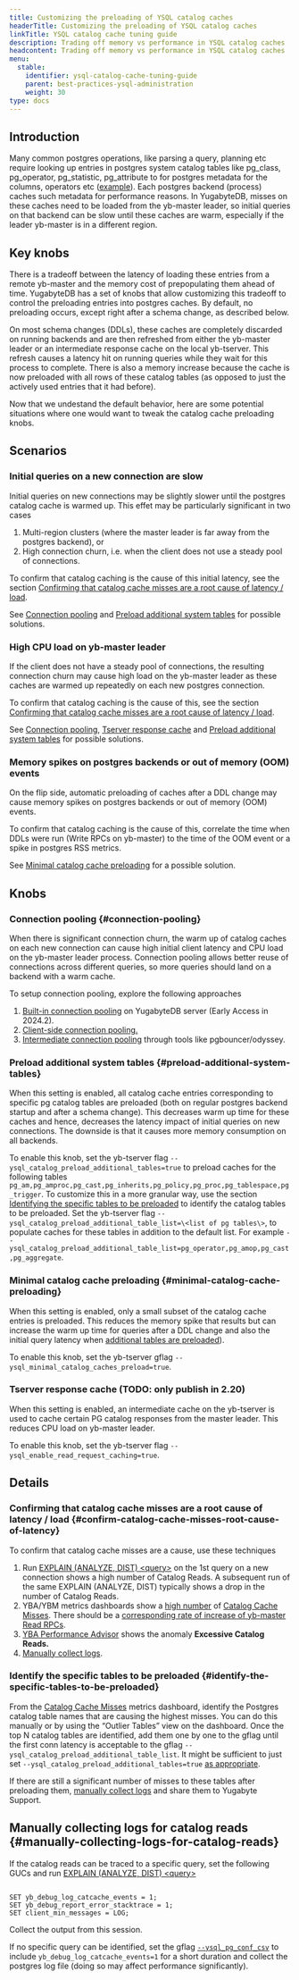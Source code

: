 ```yaml
---
title: Customizing the preloading of YSQL catalog caches
headerTitle: Customizing the preloading of YSQL catalog caches
linkTitle: YSQL catalog cache tuning guide
description: Trading off memory vs performance in YSQL catalog caches
headcontent: Trading off memory vs performance in YSQL catalog caches
menu:
  stable:
    identifier: ysql-catalog-cache-tuning-guide
    parent: best-practices-ysql-administration
    weight: 30
type: docs
---
```



## Introduction

Many common postgres operations, like parsing a query, planning etc require looking up entries in postgres system catalog tables like pg_class, pg_operator, pg_statistic, pg_attribute to for postgres metadata for the columns, operators etc ([example](https://gist.githubusercontent.com/iSignal/5b6f8480d9d8900ec6ebb777b9111248/raw/8be2e81f20ba8c1eab020cb188720dea72ca6a77/96%2520catalog%2520cache%2520misses%2520for%2520a%2520query)). Each postgres backend (process) caches such metadata for performance reasons. In YugabyteDB, misses on these caches need to be loaded from the yb-master leader, so initial queries on that backend can be slow until these caches are warm, especially if the leader yb-master is in a different region. 


## Key knobs

There is a tradeoff between the latency of loading these entries from a remote yb-master and the memory cost of prepopulating them ahead of time. YugabyteDB has a set of knobs that allow customizing this tradeoff to control the preloading entries into postgres caches. By default, no preloading occurs, except right after a schema change, as described below.

On most schema changes (DDLs), these caches are completely discarded on running backends and are then refreshed from either the yb-master leader or an intermediate response cache on the local yb-tserver. This refresh causes a latency hit on running queries while they wait for this process to complete. There is also a memory increase because the cache is now preloaded with all rows of these catalog tables (as opposed to just the actively used entries that it had before). 

Now that we undestand the default behavior, here are some potential situations where one would want to tweak the catalog cache preloading knobs.

## Scenarios

### Initial queries on a new connection are slow

Initial queries on new connections may be slightly slower until the postgres catalog cache is warmed up. This effet may be particularly significant in two cases
1. Multi-region clusters (where the master leader is far away from the postgres backend), or
2. High connection churn, i.e. when the client does not use a steady pool of connections.

To confirm that catalog caching is the cause of this initial latency, see the section [Confirming that catalog cache misses are a root cause of latency / load](#confirm-catalog-cache-misses-root-cause-of-latency).

See [Connection pooling](#connection-pooling) and [Preload additional system tables](#preload-additional-system-tables) for possible solutions.

### High CPU load on yb-master leader

If the client does not have a steady pool of connections, the resulting connection churn may cause high load on the yb-master leader as these caches are warmed up repeatedly on each new postgres connection.

To confirm that catalog caching is the cause of this, see the section [Confirming that catalog cache misses are a root cause of latency / load](#confirm-catalog-cache-misses-root-cause-of-latency).

See [Connection pooling](#connection-pooling), [Tserver response cache](#tserver-response-cache) and [Preload additional system tables](#preload-additional-system-tables) for possible solutions.

### Memory spikes on postgres backends or out of memory (OOM) events

On the flip side, automatic preloading of caches after a DDL change may cause memory spikes on postgres backends or out of memory (OOM) events.

To confirm that catalog caching is the cause of this, correlate the time when DDLs were run (Write RPCs on yb-master) to the time of the OOM event or a spike in postgres RSS metrics.

See [Minimal catalog cache preloading](#minimal-catalog-cache-preloading) for a possible solution. 

## Knobs

### Connection pooling {#connection-pooling}

When there is significant connection churn, the warm up of catalog caches on each new connection can cause high initial client latency and CPU load on the yb-master leader process.  Connection pooling allows better reuse of connections across different queries, so more queries should land on a backend with a warm cache.

To setup connection pooling, explore the following approaches

1. [Built-in connection pooling](../../explore/going-beyond-sql/connection-mgr-ysql/) on YugabyteDB server (Early Access in 2024.2). 
2. [Client-side connection pooling.](../../../drivers-orms/smart-drivers/#connection-pooling) 
3. [Intermediate connection pooling](https://www.yugabyte.com/blog/database-connection-management/) through tools like pgbouncer/odyssey.
 

### Preload additional system tables {#preload-additional-system-tables}

When this setting is enabled, all catalog cache entries corresponding to specific pg catalog tables are preloaded (both on regular postgres backend startup and after a schema change). This decreases warm up time for these caches and hence, decreases the latency impact of initial queries on new connections. The downside is that it causes more memory consumption on all backends.

To enable this knob, set the yb-tserver flag  `--ysql_catalog_preload_additional_tables=true` to preload caches for the following tables `pg_am,pg_amproc,pg_cast,pg_inherits,pg_policy,pg_proc,pg_tablespace,pg_trigger`. To customize this in a more granular way, use the section [Identifying the specific tables to be preloaded](#identify-the-specific-tables-to-be-preloaded) to identify the catalog tables to be preloaded.  Set the yb-tserver flag `--ysql_catalog_preload_additional_table_list=\<list of pg tables\>`, to populate caches for these tables in addition to the default list. For example `--ysql_catalog_preload_additional_table_list=pg_operator,pg_amop,pg_cast,pg_aggregate`.

### Minimal catalog cache preloading {#minimal-catalog-cache-preloading}

When this setting is enabled, only a small subset of the catalog cache entries is preloaded. This reduces the memory spike that results but can increase the warm up time for queries after a DDL change and also the initial query latency when [additional tables are preloaded](#preload-additional-system-tables)). 

To enable this knob, set the yb-tserver gflag `--ysql_minimal_catalog_caches_preload=true`.
### Tserver response cache (TODO: only publish in 2.20)

When this setting is enabled, an intermediate cache on the yb-tserver is used to cache certain PG catalog responses from the master leader. This reduces CPU load on yb-master leader. 

To enable this knob, set the yb-tserver flag `--ysql_enable_read_request_caching=true`.

## Details

### Confirming that catalog cache misses are a root cause of latency / load {#confirm-catalog-cache-misses-root-cause-of-latency}

To confirm that catalog cache misses are a cause, use these techniques

1. Run [EXPLAIN (ANALYZE, DIST) \<query\>](https://docs.yugabyte.com/preview/explore/query-1-performance/explain-analyze/#:~:text=Index%20Writes.-,Catalog%20Read%20Requests,-%3A%20Number%20of%20requests) on the 1st query on a new connection shows a high number of Catalog Reads. A subsequent run of the same EXPLAIN (ANALYZE, DIST) typically shows a drop in the number of Catalog Reads.  
2. YBA/YBM metrics dashboards show a [high number](https://docs.yugabyte.com/images/yp/metrics114.png) of [Catalog Cache Misses](https://docs.yugabyte.com/preview/yugabyte-platform/alerts-monitoring/anywhere-metrics/#ysql-ops-and-latency:~:text=on%20other%20metrics.-,Catalog%20Cache%20Misses,-During%20YSQL%20query). There should be a [corresponding rate of increase of yb-master Read RPCs](https://docs.yugabyte.com/preview/launch-and-manage/monitor-and-alert/metrics/ybmaster/#:~:text=handler_latency_yb_tserver_TabletServerService_Read).  
3. [YBA Performance Advisor](https://docs.yugabyte.com/preview/yugabyte-platform/alerts-monitoring/performance-advisor/) shows the anomaly **Excessive Catalog Reads.**  
4. [Manually collect logs](#manually-collecting-logs-for-catalog-reads).


### Identify the specific tables to be preloaded {#identify-the-specific-tables-to-be-preloaded}

From the [Catalog Cache Misses](https://docs.yugabyte.com/preview/yugabyte-platform/alerts-monitoring/anywhere-metrics/#ysql-ops-and-latency:~:text=on%20other%20metrics.-,Catalog%20Cache%20Misses,-During%20YSQL%20query) metrics dashboard, identify the Postgres catalog table names that are causing the highest misses. You can do this manually or by using the “Outlier Tables” view on the dashboard. Once the top N catalog tables are identified, add them one by one to the gflag until the first conn latency is acceptable to the gflag `--ysql_catalog_preload_additional_table_list`. It might be sufficient to just set `--ysql_catalog_preload_additional_tables=true` [as appropriate](?tab=t.0#heading=h.jz1393338ujp). 

If there are still a significant number of misses to these tables after preloading them, [manually collect logs](#manually-collecting-logs-for-catalog-reads) and share them to Yugabyte Support.

## Manually collecting logs for catalog reads {#manually-collecting-logs-for-catalog-reads}

If the catalog reads can be traced to a specific query, set the following GUCs and run [EXPLAIN (ANALYZE, DIST) \<query\>](https://docs.yugabyte.com/preview/explore/query-1-performance/explain-analyze/#:~:text=Distributed%20Storage%20Counters)

```

SET yb_debug_log_catcache_events = 1;
SET yb_debug_report_error_stacktrace = 1;
SET client_min_messages = LOG;
```

Collect the output from this session.

If no specific query can be identified, set the gflag [`--ysql_pg_conf_csv`](https://docs.yugabyte.com/preview/reference/configuration/all-flags-yb-tserver/#ysql-pg-conf-csv) to include  `yb_debug_log_catcache_events=1` for a short duration and collect the postgres log file (doing so may affect performance significantly).  